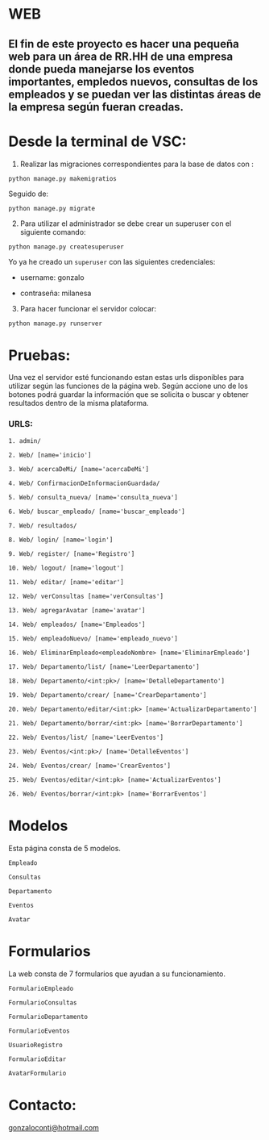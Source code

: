 # WEB

## El fin de este proyecto es hacer una pequeña web para un área de RR.HH de una empresa donde pueda manejarse los eventos importantes, empledos nuevos, consultas de los empleados y se puedan ver las distintas áreas de la empresa según fueran creadas. 

# Desde la terminal de VSC:


1. Realizar las migraciones correspondientes para la base de datos con :

 `python manage.py makemigratios`
 
 Seguido de: 
 
 `python manage.py migrate`

2. Para utilizar el administrador se debe crear un superuser con el siguiente comando:

`python manage.py createsuperuser`

Yo ya he creado un `superuser` con las siguientes credenciales:

* username: gonzalo

* contraseña: milanesa



3. Para hacer funcionar el servidor colocar: 

`python manage.py runserver`


# Pruebas:

Una vez el servidor esté funcionando estan estas urls disponibles para utilizar según las funciones de la página web. Según accione uno de los botones podrá guardar la información que se solicita o buscar y obtener resultados dentro de la misma plataforma.

### URLS:


`1. admin/`

`2. Web/ [name='inicio']`

`3. Web/ acercaDeMi/ [name='acercaDeMi']`

`4. Web/ ConfirmacionDeInformacionGuardada/`

`5. Web/ consulta_nueva/ [name='consulta_nueva']`

`6. Web/ buscar_empleado/ [name='buscar_empleado']`

`7. Web/ resultados/`

`8. Web/ login/ [name='login']`

`9. Web/ register/ [name='Registro']`

`10. Web/ logout/ [name='logout']`

`11. Web/ editar/ [name='editar']`

`12. Web/ verConsultas [name='verConsultas']`

`13. Web/ agregarAvatar [name='avatar']`

`14. Web/ empleados/ [name='Empleados']`

`15. Web/ empleadoNuevo/ [name='empleado_nuevo']`

`16. Web/ EliminarEmpleado<empleadoNombre> [name='EliminarEmpleado']`

`17. Web/ Departamento/list/ [name='LeerDepartamento']`

`18. Web/ Departamento/<int:pk>/ [name='DetalleDepartamento']`

`19. Web/ Departamento/crear/ [name='CrearDepartamento']`

`20. Web/ Departamento/editar/<int:pk> [name='ActualizarDepartamento']`

`21. Web/ Departamento/borrar/<int:pk> [name='BorrarDepartamento']`

`22. Web/ Eventos/list/ [name='LeerEventos']`

`23. Web/ Eventos/<int:pk>/ [name='DetalleEventos']`

`24. Web/ Eventos/crear/ [name='CrearEventos']`

`25. Web/ Eventos/editar/<int:pk> [name='ActualizarEventos']`

`26. Web/ Eventos/borrar/<int:pk> [name='BorrarEventos']`



# Modelos

Esta página consta de 5 modelos.

`Empleado`

`Consultas`

`Departamento`

`Eventos`

`Avatar`


# Formularios


La web consta de 7 formularios que ayudan a su funcionamiento.

`FormularioEmpleado`

`FormularioConsultas`

`FormularioDepartamento`

`FormularioEventos`

`UsuarioRegistro`

`FormularioEditar`

`AvatarFormulario`
    



# Contacto:

gonzaloconti@hotmail.com


